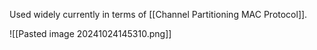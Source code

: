 Used widely currently in terms of [[Channel Partitioning MAC Protocol]]. 

![[Pasted image 20241024145310.png]]
